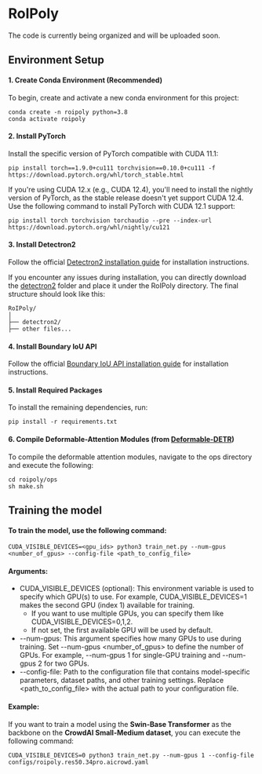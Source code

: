 # RoIPoly

The code is currently being organized and will be uploaded soon.

## Environment Setup

#### 1. Create Conda Environment (Recommended)
To begin, create and activate a new conda environment for this project:

```
conda create -n roipoly python=3.8
conda activate roipoly
```

#### 2. Install PyTorch
Install the specific version of PyTorch compatible with CUDA 11.1:

```
pip install torch==1.9.0+cu111 torchvision==0.10.0+cu111 -f https://download.pytorch.org/whl/torch_stable.html
```

If you're using CUDA 12.x (e.g., CUDA 12.4), you'll need to install the nightly version of PyTorch, as the stable release doesn't yet support CUDA 12.4. Use the following command to install PyTorch with CUDA 12.1 support:

```
pip install torch torchvision torchaudio --pre --index-url https://download.pytorch.org/whl/nightly/cu121
```

#### 3. Install Detectron2
Follow the official [Detectron2 installation guide](https://github.com/facebookresearch/detectron2/tree/main) for installation instructions.

If you encounter any issues during installation, you can directly download the [detectron2](https://github.com/ywyue/RoomFormer/tree/main/detectron2) folder and place it under the RoIPoly directory. The final structure should look like this:

```
RoIPoly/
│
├── detectron2/
├── other files...
```

#### 4. Install Boundary IoU API
Follow the official [Boundary IoU API installation guide](https://github.com/bowenc0221/boundary-iou-api) for installation instructions.

#### 5. Install Required Packages
To install the remaining dependencies, run:
```
pip install -r requirements.txt
```

#### 6. Compile Deformable-Attention Modules (from [Deformable-DETR](https://github.com/fundamentalvision/Deformable-DETR))
To compile the deformable attention modules, navigate to the ops directory and execute the following:
```
cd roipoly/ops
sh make.sh
```

## Training the model
#### To train the model, use the following command:
```
CUDA_VISIBLE_DEVICES=<gpu_ids> python3 train_net.py --num-gpus <number_of_gpus> --config-file <path_to_config_file>
```

#### Arguments:
- CUDA_VISIBLE_DEVICES (optional): This environment variable is used to specify which GPU(s) to use. For example, CUDA_VISIBLE_DEVICES=1 makes the second GPU (index 1) available for training.
  - If you want to use multiple GPUs, you can specify them like CUDA_VISIBLE_DEVICES=0,1,2.
  - If not set, the first available GPU will be used by default.
- --num-gpus: This argument specifies how many GPUs to use during training. Set --num-gpus <number_of_gpus> to define the number of GPUs. For example, --num-gpus 1 for single-GPU training and --num-gpus 2 for two GPUs.
- --config-file: Path to the configuration file that contains model-specific parameters, dataset paths, and other training settings. Replace <path_to_config_file> with the actual path to your configuration file.

#### Example:
If you want to train a model using the **Swin-Base Transformer** as the backbone on the **CrowdAI Small-Medium dataset**, you can execute the following command:
```
CUDA_VISIBLE_DEVICES=0 python3 train_net.py --num-gpus 1 --config-file configs/roipoly.res50.34pro.aicrowd.yaml
```
